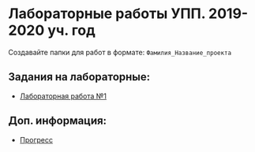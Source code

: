 # Лабораторные работы УПП. 2019-2020 уч. год

Создавайте папки для работ в формате: `Фамилия_Название_проекта`

Задания на лабораторные:
-----------------------
- [Лабораторная работа №1](lab1.md)

Доп. информация:
--------
- [Прогресс](progress.md)
